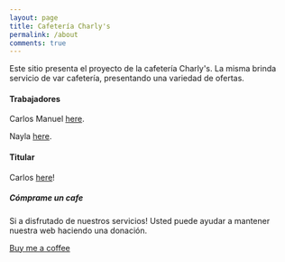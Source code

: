 ```yaml
---
layout: page
title: Cafetería Charly's
permalink: /about
comments: true
---
```


<div class="row justify-content-between">
<div class="col-md-8 pr-5">

<p>Este sitio presenta el proyecto de la cafetería Charly's. La misma brinda servicio de var cafetería, presentando una variedad de ofertas.</p>

<h4>Trabajadores</h4>

<p>Carlos Manuel <a href="">here</a>.</p>
<p>Nayla <a href="">here</a>.</p>

<h4>Titular</h4>

<p>Carlos <a href="">here</a>!</p>

</div>

<div class="col-md-4">

<div class="sticky-top sticky-top-80">
<h5>Cómprame un cafe</h5>

<p>Si a disfrutado de nuestros servicios! Usted puede ayudar a mantener nuestra web haciendo una donación.</p>

<a target="_blank" href="https://www.wowthemes.net/donate/" class="btn btn-danger">Buy me a coffee</a>

</div>
</div>
</div>
